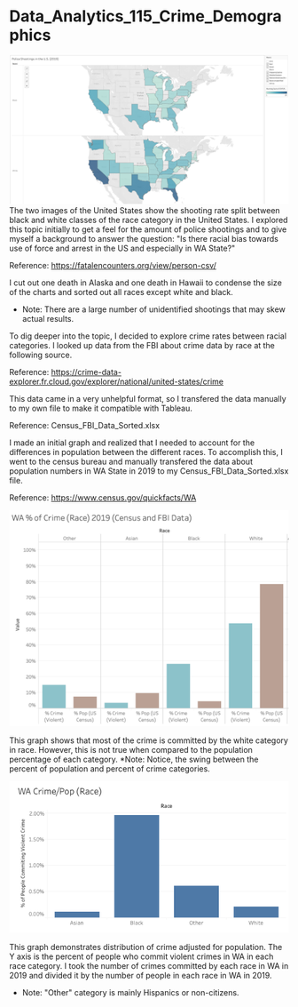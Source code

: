 # Data_Analytics_115_Crime_Demographics



![Shooting Map of America (Race) 2019](https://raw.githubusercontent.com/levicollins9/Data_Analytics_115_Crime_Demographics/master/Shooting%20Map%20of%20America%20(Race)%202019.png)
The two images of the United States show the shooting rate split between black and white classes of the race category in the United States. I explored this topic initially to get a feel for the amount of police shootings and to give myself a background to answer the question: "Is there racial bias towards use of force and arrest in the US and especially in WA State?"

Reference: https://fatalencounters.org/view/person-csv/

I cut out one death in Alaska and one death in Hawaii to condense the size of the charts and sorted out all races except white and black. 
* Note: There are a large number of unidentified shootings that may skew actual results.


To dig deeper into the topic, I decided to explore crime rates between racial categories. I looked up data from the FBI about crime data by race at the following source.

Reference: https://crime-data-explorer.fr.cloud.gov/explorer/national/united-states/crime

This data came in a very unhelpful format, so I transfered the data manually to my own file to make it compatible with Tableau. 

Reference: Census_FBI_Data_Sorted.xlsx

I made an initial graph and realized that I needed to account for the differences in population between the different races. To accomplish this, I went to the census bureau and manually transfered the data about population numbers in WA State in 2019 to my Census_FBI_Data_Sorted.xlsx file.

Reference: https://www.census.gov/quickfacts/WA


![WA % of Crime (Race) 2019](https://raw.githubusercontent.com/levicollins9/Data_Analytics_115_Crime_Demographics/master/WA%20Percent%20of%20Crime%20(Race)%202019.png)

This graph shows that most of the crime is committed by the white category in race. However, this is not true when compared to the population percentage of each category. 
*Note: Notice, the swing between the percent of population and percent of crime categories.


![WA Crime by Population (Race) 2019](https://raw.githubusercontent.com/levicollins9/Data_Analytics_115_Crime_Demographics/master/WA%20Crime%20by%20Population%20(Race)%202019.png)

This graph demonstrates distribution of crime adjusted for population. The Y axis is the percent of people who commit violent crimes in WA in each race category. I took the number of crimes committed by each race in WA in 2019 and divided it by the number of people in each race in WA in 2019.
* Note: "Other" category is mainly Hispanics or non-citizens.
